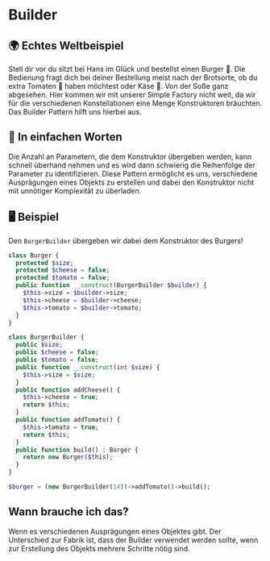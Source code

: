 # Builder

## 🌍 Echtes Weltbeispiel
Stell dir vor du sitzt bei Hans im Glück und bestellst einen Burger 🍔. Die Bedienung fragt dich bei deiner Bestellung meist nach der Brotsorte, ob du extra Tomaten 🍅 haben möchtest oder Käse 🧀. Von der Soße ganz abgesehen. Hier kommen wir mit unserer Simple Factory nicht weit, da wir für die verschiedenen Konstellationen eine Menge Konstruktoren bräuchten. Das Builder Pattern hilft uns hierbei aus.

## 💬 In einfachen Worten
Die Anzahl an Parametern, die dem Konstruktor übergeben werden, kann schnell überhand nehmen und es wird dann schwierig die Reihenfolge der Parameter zu identifizieren. Diese Pattern ermöglicht es uns, verschiedene Ausprägungen eines Objekts zu erstellen und dabei den Konstruktor nicht mit unnötiger Komplexität zu überladen.

## 🖥 Beispiel

Den `BurgerBuilder` übergeben wir dabei dem Konstruktor des Burgers!

```php
class Burger {
  protected $size;
  protected $cheese = false;
  protected $tomato = false;
  public function __construct(BurgerBuilder $builder) {
    $this->size = $builder->size;
    $this->cheese = $builder->cheese;
    $this->tomato = $builder->tomato;
  }
}

class BurgerBuilder {
  public $size;
  public $cheese = false;
  public $tomato = false;
  public function __construct(int $size) {
    $this->size = $size;
  }
  public function addCheese() {
    $this->cheese = true;
    return $this;
  }
  public function addTomato() {
    $this->tomato = true;
    return $this;
  }
  public function build() : Burger {
    return new Burger($this);
  }
}

$burger = (new BurgerBuilder(14))->addTomato()->build();      
```

## Wann brauche ich das? 
Wenn es verschiedenen Ausprägungen eines Objektes gibt. Der Unterschied zur Fabrik ist, dass der Builder verwendet werden sollte, wenn zur Erstellung des Objekts mehrere Schritte nötig sind.